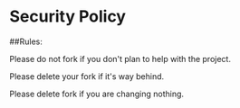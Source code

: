 # Security Policy

##Rules:

Please do not fork if you don't plan to help with the project.

Please delete your fork if it's way behind.

Please delete fork if you are changing nothing.

